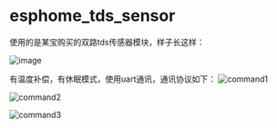 # esphome_tds_sensor
使用的是某宝购买的双路tds传感器模块，样子长这样：

![image](https://github.com/hqc201105/esphome_tds_sensor/assets/84075765/52920817-eca3-4913-9bfd-d3eb19bc6eb8)

有温度补偿，有休眠模式，使用uart通讯，通讯协议如下：
![command1](https://github.com/hqc201105/esphome_tds_sensor/assets/84075765/8a3f92e9-a771-4d98-9a37-f193ed26190c)

![command2](https://github.com/hqc201105/esphome_tds_sensor/assets/84075765/2f7c4593-7161-4c53-9f7b-78153579f0fe)

![command3](https://github.com/hqc201105/esphome_tds_sensor/assets/84075765/256b87cc-d10d-4485-9297-92a0cb89ed60)
